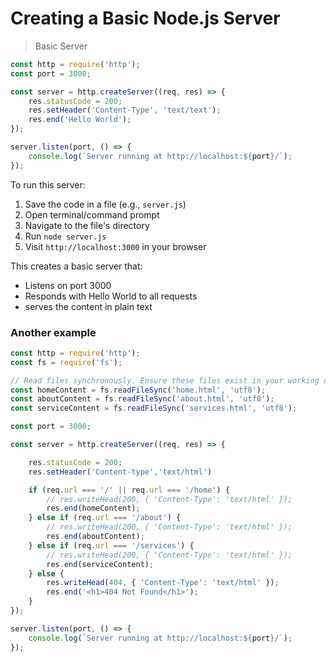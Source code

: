 # Creating a Basic Node.js Server
> Basic Server
```javascript
const http = require('http');
const port = 3000;

const server = http.createServer((req, res) => {
    res.statusCode = 200;
    res.setHeader('Content-Type', 'text/text');
    res.end('Hello World');
});

server.listen(port, () => {
    console.log(`Server running at http://localhost:${port}/`);
});
```

To run this server:
1. Save the code in a file (e.g., `server.js`)
2. Open terminal/command prompt
3. Navigate to the file's directory
4. Run `node server.js`
5. Visit `http://localhost:3000` in your browser

This creates a basic server that:
- Listens on port 3000
- Responds with Hello World to all requests
- serves the content in plain text

### Another example 

```javascript
const http = require('http');
const fs = require('fs');

// Read files synchronously. Ensure these files exist in your working directory.
const homeContent = fs.readFileSync('home.html', 'utf8');
const aboutContent = fs.readFileSync('about.html', 'utf8');
const serviceContent = fs.readFileSync('services.html', 'utf8');

const port = 3000;

const server = http.createServer((req, res) => {

    res.statusCode = 200;
    res.setHeader('Content-type','text/html')

    if (req.url === '/' || req.url === '/home') {
        // res.writeHead(200, { 'Content-Type': 'text/html' });
        res.end(homeContent);
    } else if (req.url === '/about') {
        // res.writeHead(200, { 'Content-Type': 'text/html' });
        res.end(aboutContent);
    } else if (req.url === '/services') {
        // res.writeHead(200, { 'Content-Type': 'text/html' });
        res.end(serviceContent);
    } else {
        res.writeHead(404, { 'Content-Type': 'text/html' });
        res.end('<h1>404 Not Found</h1>');
    }
});

server.listen(port, () => {
    console.log(`Server running at http://localhost:${port}/`);
});
```
